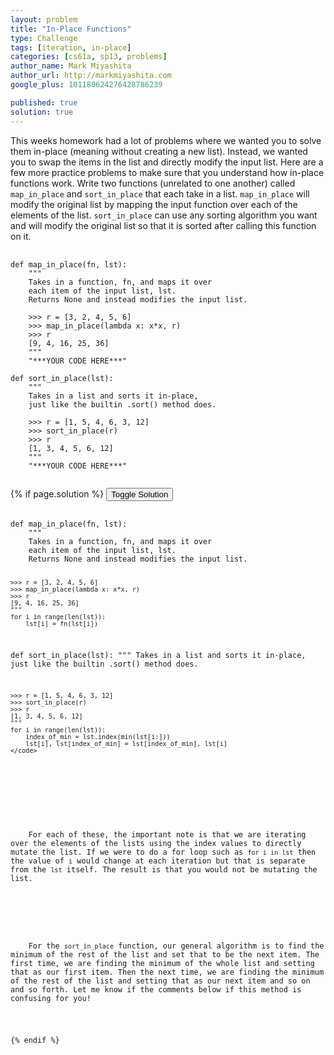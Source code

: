 ```yaml
---
layout: problem
title: "In-Place Functions"
type: Challenge
tags: [iteration, in-place]
categories: [cs61a, sp13, problems]
author_name: Mark Miyashita
author_url: http://markmiyashita.com
google_plus: 101180624276428786239

published: true
solution: true
---
```

<p>
  This weeks homework had a lot of problems where we wanted you to solve them in-place (meaning without creating a new list). Instead, we wanted you to swap the items in the list and directly modify the input list. Here are a few more practice problems to make sure that you understand how in-place functions work. Write two functions (unrelated to one another) called <code>map_in_place</code> and <code>sort_in_place</code> that each take in a list. <code>map_in_place</code> will modify the original list by mapping the input function over each of the elements of the list. <code>sort_in_place</code> can use any sorting algorithm you want and will modify the original list so that it is sorted after calling this function on it. 
</p>

<pre>
  <code class="prettyprint">
def map_in_place(fn, lst):
    """
    Takes in a function, fn, and maps it over
    each item of the input list, lst.
    Returns None and instead modifies the input list.

    >>> r = [3, 2, 4, 5, 6]
    >>> map_in_place(lambda x: x*x, r)
    >>> r
    [9, 4, 16, 25, 36]
    """
    "***YOUR CODE HERE***"

def sort_in_place(lst):
    """
    Takes in a list and sorts it in-place,
    just like the builtin .sort() method does.

    >>> r = [1, 5, 4, 6, 3, 12]
    >>> sort_in_place(r)
    >>> r
    [1, 3, 4, 5, 6, 12]
    """
    "***YOUR CODE HERE***"
  </code>
</pre>

{% if page.solution %}
<button onclick="toggleSolution()">Toggle Solution</button>

<div class="solution">
  <pre>
    <code class="prettyprint">
def map_in_place(fn, lst):
    """
    Takes in a function, fn, and maps it over
    each item of the input list, lst.
    Returns None and instead modifies the input list.

    >>> r = [3, 2, 4, 5, 6]
    >>> map_in_place(lambda x: x*x, r)
    >>> r
    [9, 4, 16, 25, 36]
    """
    for i in range(len(lst)):
        lst[i] = fn(lst[i])

def sort_in_place(lst):
    """
    Takes in a list and sorts it in-place,
    just like the builtin .sort() method does.

    >>> r = [1, 5, 4, 6, 3, 12]
    >>> sort_in_place(r)
    >>> r
    [1, 3, 4, 5, 6, 12]
    """
    for i in range(len(lst)):
        index_of_min = lst.index(min(lst[i:]))
        lst[i], lst[index_of_min] = lst[index_of_min], lst[i]
    </code>
  </pre>
  
  <p>
    For each of these, the important note is that we are iterating over the elements of the lists using the index values to directly mutate the list. If we were to do a for loop such as <code>for i in lst</code> then the value of <code>i</code> would change at each iteration but that is separate from the <code>lst</code> itself. The result is that you would not be mutating the list.
  </p>

  <p>
    For the <code>sort_in_place</code> function, our general algorithm is to find the minimum of the rest of the list and set that to be the next item. The first time, we are finding the minimum of the whole list and setting that as our first item. Then the next time, we are finding the minimum of the rest of the list and setting that as our next item and so on and so forth. Let me know if the comments below if this method is confusing for you!
  </p>
</div>
{% endif %}
